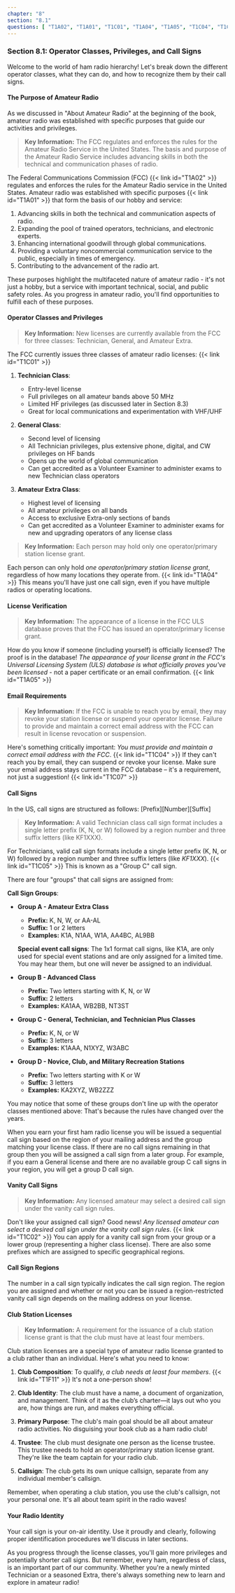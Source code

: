 ```yaml
---
chapter: "8"
section: "8.1"
questions: [ "T1A02", "T1A01", "T1C01", "T1A04", "T1A05", "T1C04", "T1C07", "T1C05", "T1C02", "T1F11" ]
---
```


### Section 8.1: Operator Classes, Privileges, and Call Signs

Welcome to the world of ham radio hierarchy! Let's break down the different operator classes, what they can do, and how to recognize them by their call signs.

#### The Purpose of Amateur Radio

As we discussed in "About Amateur Radio" at the beginning of the book, amateur radio was established with specific purposes that guide our activities and privileges.

> **Key Information:** The FCC regulates and enforces the rules for the Amateur Radio Service in the United States. The basis and purpose of the Amateur Radio Service includes advancing skills in both the technical and communication phases of radio.

The Federal Communications Commission (FCC) {{< link id="T1A02" >}} regulates and enforces the rules for the Amateur Radio service in the United States. Amateur radio was established with specific purposes {{< link id="T1A01" >}} that form the basis of our hobby and service:

1. Advancing skills in both the technical and communication aspects of radio.
2. Expanding the pool of trained operators, technicians, and electronic experts.
3. Enhancing international goodwill through global communications.
4. Providing a voluntary noncommercial communication service to the public, especially in times of emergency.
5. Contributing to the advancement of the radio art.

These purposes highlight the multifaceted nature of amateur radio - it's not just a hobby, but a service with important technical, social, and public safety roles. As you progress in amateur radio, you'll find opportunities to fulfill each of these purposes.

#### Operator Classes and Privileges

> **Key Information:** New licenses are currently available from the FCC for three classes: Technician, General, and Amateur Extra.

The FCC currently issues three classes of amateur radio licenses: {{< link id="T1C01" >}}

1. **Technician Class**:
   - Entry-level license
   - Full privileges on all amateur bands above 50 MHz
   - Limited HF privileges (as discussed later in Section 8.3)
   - Great for local communications and experimentation with VHF/UHF

2. **General Class**:
   - Second level of licensing
   - All Technician privileges, plus extensive phone, digital, and CW privileges on HF bands
   - Opens up the world of global communication
   - Can get accredited as a Volunteer Examiner to administer exams to new Technician class operators

3. **Amateur Extra Class**:
   - Highest level of licensing
   - All amateur privileges on all bands
   - Access to exclusive Extra-only sections of bands
   - Can get accredited as a Volunteer Examiner to administer exams for new and upgrading operators of any license class

> **Key Information:** Each person may hold only one operator/primary station license grant.

Each person can only hold *one operator/primary station license grant*, regardless of how many locations they operate from. {{< link id="T1A04" >}} This means you'll have just one call sign, even if you have multiple radios or operating locations.

#### License Verification

> **Key Information:** The appearance of a license in the FCC ULS database proves that the FCC has issued an operator/primary license grant.

How do you know if someone (including yourself) is officially licensed? The proof is in the database! *The appearance of your license grant in the FCC's Universal Licensing System (ULS) database is what officially proves you've been licensed* - not a paper certificate or an email confirmation. {{< link id="T1A05" >}}

#### Email Requirements

> **Key Information:** If the FCC is unable to reach you by email, they may revoke your station license or suspend your operator license. Failure to provide and maintain a correct email address with the FCC can result in license revocation or suspension.

Here's something critically important: *You must provide and maintain a correct email address with the FCC*. {{< link id="T1C04" >}} If they can't reach you by email, they can suspend or revoke your license. Make sure your email address stays current in the FCC database – it's a requirement, not just a suggestion! {{< link id="T1C07" >}}

#### Call Signs

In the US, call signs are structured as follows: [Prefix][Number][Suffix]

> **Key Information:** A valid Technician class call sign format includes a single letter prefix (K, N, or W) followed by a region number and three suffix letters (like KF1XXX).

For Technicians, valid call sign formats include a single letter prefix (K, N, or W) followed by a region number and three suffix letters (like *KF1XXX*). {{< link id="T1C05" >}} This is known as a "Group C" call sign.

There are four "groups" that call signs are assigned from:

**Call Sign Groups**:

* **Group A - Amateur Extra Class**
   - **Prefix:** K, N, W, or AA-AL
   - **Suffix:** 1 or 2 letters
   - **Examples:** K1A, N1AA, W1A, AA4BC, AL9BB

   **Special event call signs**: The 1x1 format call signs, like K1A, are only used for special event stations and are only assigned for a limited time. You may hear them, but one will never be assigned to an individual.

* **Group B - Advanced Class**
   - **Prefix:** Two letters starting with K, N, or W
   - **Suffix:** 2 letters
   - **Examples:** KA1AA, WB2BB, NT3ST

* **Group C - General, Technician, and Technician Plus Classes**
   - **Prefix:** K, N, or W
   - **Suffix:** 3 letters
   - **Examples:** K1AAA, N1XYZ, W3ABC

* **Group D - Novice, Club, and Military Recreation Stations**
   - **Prefix:** Two letters starting with K or W
   - **Suffix:** 3 letters
   - **Examples:** KA2XYZ, WB2ZZZ

You may notice that some of these groups don't line up with the operator classes mentioned above: That's because the rules have changed over the years.

When you earn your first ham radio license you will be issued a sequential call sign based on the region of your mailing address and the group matching your license class. If there are no call signs remaining in that group then you will be assigned a call sign from a later group. For example, if you earn a General license and there are no available group C call signs in your region, you will get a group D call sign.

#### Vanity Call Signs

> **Key Information:** Any licensed amateur may select a desired call sign under the vanity call sign rules.

Don't like your assigned call sign? Good news! *Any licensed amateur can select a desired call sign under the vanity call sign rules*. {{< link id="T1C02" >}} You can apply for a vanity call sign from your group or a lower group (representing a higher class license). There are also some prefixes which are assigned to specific geographical regions.

#### Call Sign Regions

The number in a call sign typically indicates the call sign region. The region you are assigned and whether or not you can be issued a region-restricted vanity call sign depends on the mailing address on your license.

#### Club Station Licenses

> **Key Information:** A requirement for the issuance of a club station license grant is that the club must have at least four members.

Club station licenses are a special type of amateur radio license granted to a club rather than an individual. Here's what you need to know:

1. **Club Composition**: To qualify, *a club needs at least four members*. {{< link id="T1F11" >}} It's not a one-person show!

2. **Club Identity**: The club must have a name, a document of organization, and management. Think of it as the club’s charter—it lays out who you are, how things are run, and makes everything official.

3. **Primary Purpose**: The club's main goal should be all about amateur radio activities. No disguising your book club as a ham radio club!

4. **Trustee**: The club must designate one person as the license trustee. This trustee needs to hold an operator/primary station license grant. They're like the team captain for your radio club.

5. **Callsign**: The club gets its own unique callsign, separate from any individual member's callsign.

Remember, when operating a club station, you use the club's callsign, not your personal one. It's all about team spirit in the radio waves!

#### Your Radio Identity

Your call sign is your on-air identity. Use it proudly and clearly, following proper identification procedures we'll discuss in later sections.

As you progress through the license classes, you'll gain more privileges and potentially shorter call signs. But remember, every ham, regardless of class, is an important part of our community. Whether you're a newly minted Technician or a seasoned Extra, there's always something new to learn and explore in amateur radio!
